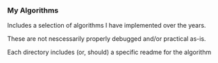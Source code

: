 ### My Algorithms

Includes a selection of algorithms I have implemented over the years.

These are not nescessarily properly debugged and/or practical as-is.

Each directory includes (or, should) a specific readme for the algorithm
